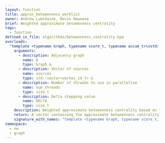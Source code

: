 ```yaml
---
layout: function
title: approx_betweenness_worklist
owner: Andrew Lumsdaine, Kevin Deweese
brief: Weighted approximate betweenness centrality
tags:
  - function
defined_in_file: algorithms/betweenness_centrality.hpp
overloads:
  "template <typename Graph, typename score_t, typename accum_t>\nstd::vector<score_t> approx_betweenness_worklist(Graph &, std::vector<vertex_id_t> &, size_t, size_t)":
    arguments:
      - description: Adjacency graph
        name: A
        type: Graph &
      - description: Vector of sources
        name: sources
        type: std::vector<vertex_id_t> &
      - description: Number of threads to use in parallelism
        name: num_threads
        type: size_t
      - description: Delta stepping value
        name: DELTA
        type: size_t
    description: Weighted approximate betweenness centrality based on the worklist model described by Prountzos and Pingali in "Betweenness Centrality&#58; Algorithms and Implementations".
    return: A vector containing the approximate betweenness centrality of every vertex
    signature_with_names: "template <typename Graph, typename score_t, typename accum_t>\nstd::vector<score_t> approx_betweenness_worklist(Graph & A, std::vector<vertex_id_t> & sources, size_t num_threads, size_t DELTA)"
namespace:
  - nw
  - graph
---
```

